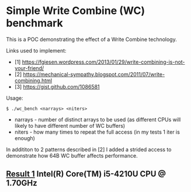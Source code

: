 # Simple Write Combine (WC) benchmark
This is a POC demonstrating the effect of a Write Combine technology.

Links used to implement:
* [1] https://fgiesen.wordpress.com/2013/01/29/write-combining-is-not-your-friend/
* [2] https://mechanical-sympathy.blogspot.com/2011/07/write-combining.html
* [3] https://gist.github.com/1086581

Usage:
```shell
$ ./wc_bench <narrays> <niters>
```
* narrays - number of distinct arrays to be used (as different CPUs will likely to have different number of WC buffers)
* niters  - how many times to repeat the full access (in my tests 1 iter is enough)

In addititon to 2 patterns described in [2] I added a strided access to demonstrate how 64B WC buffer affects performance.

## [Result 1](https://github.com/artpol84/poc/blob/master/benchmarks/write_combine/README_r1.md) Intel(R) Core(TM) i5-4210U CPU @ 1.70GHz
